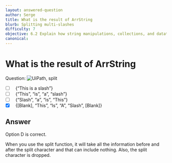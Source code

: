 ```yaml
---
layout: answered-question
author: Serge
title: What is the result of ArrString
blurb: Splitting multi-slashes
difficulty: 7
objective: 6.2 Explain how string manipulations, collections, and datatables are used for data manipulation
canonical: 
---
```


<h1>What is the result of ArrString</h1>

Question:  <img src="https://github.com/uipath-certification/uipath-certification.github.io/blob/master/assets/Split-Thisisaslash.jpg" class="img-fluid" alt="UiPath, split">

 - [ ] &nbsp;  {“This is a slash”}
 - [ ] &nbsp;  {“This”, “is”, “a”, “slash”}
 - [ ] &nbsp;  {“Slash”, “a”, “is”, “This”}
 - [X] &nbsp;  {[Blank], “This”, “Is”, “A”, “Slash”, [Blank]}

## Answer

Option D is correct.

When you use the split function, it will take all the information before and after the split character and that can include nothing.  Also, the split character is dropped.

